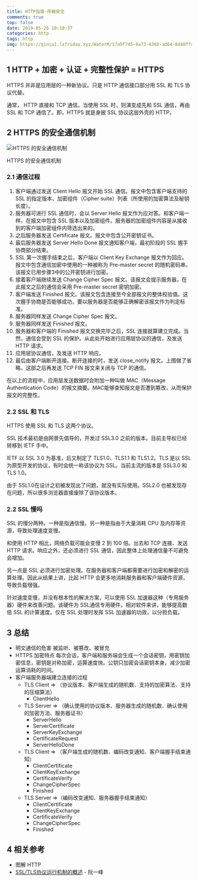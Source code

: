 ```yaml
---
title: HTTP指南-传输安全
comments: true
top: false
date: 2019-05-26 10:10:37
categories: http 
tags: http
img: https://qiniu1.lxfriday.xyz/WaterM/17a9f745-8a73-436b-ad64-8d40ffc032a4_timg.jpeg
---
```


## 1 HTTP + 加密 + 认证 + 完整性保护 = HTTPS
HTTPS 并非是应用层的一种新协议。只是 HTTP 通信接口部分用 SSL 和 TLS 协议代替。

通常， HTTP 直接和 TCP 通信。当使用 SSL 时，则演变成先和 SSL 通信，再由 SSL 和 TCP 通信了。即，HTTPS 就是身披 SSL 协议这层外壳的 HTTP。

## 2 HTTPS 的安全通信机制
<div class=img-center><img src="https://qiniu1.lxfriday.xyz/WaterM/209af313-2982-4d27-83a5-8ed7d3e8f0e0_QQ20190527-160120-https安全通信机制.png" alt="HTTPS 的安全通信机制"><p class="img-desc">HTTPS 的安全通信机制</p></div>

### 2.1 通信过程
1. 客户端通过发送 Client Hello 报文开始 SSL 通信。报文中包含客户端支持的 SSL 的指定版本、加密组件（Cipher suite）列表（所使用的加密算法及秘钥长度）。
1. 服务器可进行 SSL 通信时，会以 Server Hello 报文作为应对答。和客户端一样，在报文中包含 SSL 版本以及加密组件。服务器的加密组件内容是从接收到的客户端加密组件内筛选出来的。
1. 之后服务器发送 Certificate 报文。报文中包含公开密钥证书。
1. 最后服务器发送 Server Hello Done 报文通知客户端，最初阶段的 SSL 握手协商部分结束。
1. SSL 第一次握手结束之后，客户端以 Client Key Exchange 报文作为回应。报文中包含通信加密中使用的一种被称为 Pre-master secret 的随机密码串。该报文已用步骤3中的公开密钥进行加密。
1. 接着客户端继续发送 Change Cipher Spec 报文。该报文会提示服务器，在此报文之后的通信会采用 Pre-master secret 密钥加密。 
1. 客户端发送 Finished 报文。该报文包含连接至今全部报文的整体校验值。这次握手协商是否能够成功，要以服务器是否能够正确解密该报文作为判定标准。
1. 服务器同样发送 Change Cipher Spec 报文。
1. 服务器同样发送 Finished 报文。
1. 服务器和客户端的 Finished 报文交换完毕之后，SSL 连接就算建立完成。当然，通信会受到 SSL 的保护。从此处开始进行应用层协议的通信，及发送 HTTP 请求。
1. 应用层协议通信，及发送 HTTP 响应。
1. 最后由客户端断开连接。断开连接的时，发送 close_notify 报文。上图做了省略，这部之后再发送 TCP FIN 报文来关闭与 TCP 的通信。

在以上的流程中，应用层发送数据时会附加一种叫做 MAC（Message Authentication Code）的报文摘要。MAC能够查知报文是否遭到篡改，从而保护报文的完整性。

### 2.2 SSL 和 TLS
HTTPS 使用 SSL 和 TLS 这两个协议。

SSL 技术最初是由网景先倡导的，开发过 SSL3.0 之前的版本。目前主导权已经转移到 IETF 手中。

IETF 以 SSL 3.0 为基准，后又制定了 TLS1.0、TLS1.1 和 TLS1.2。TLS 是以 SSL 为原型开发的协议，有时会统一称该协议为 SSL。当前主流的版本是 SSL3.0 和 TLS 1.0。

由于 SSL1.0在设计之初被发现出了问题，就没有实际使用。SSL2.0 也被发现存在问题，所以很多浏览器直接废除了该协议版本。

### 2.2 SSL 慢吗
SSL 的慢分两种。一种是指通信慢。另一种是指由于大量消耗 CPU 及内存等资源，导致处理速度变慢。

和使用 HTTP 相比，网络负载可能会变慢 2 到 100 倍。出去和 TCP 连接、发送 HTTP 请求。响应之外，还必须进行 SSL 通信，因此整体上处理通信量不可避免会增加。

另一点是 SSL 必须进行加密处理。在服务器和客户端都需要进行加密和解密的运算处理。因此从结果上讲，比起 HTTP 会更多地消耗服务器和客户端硬件资源，导致负载增强。

针对速度变慢，并没有根本性的解决方案，可以使用 SSL 加速器这种（专用服务器）硬件来改善问题。该硬件为 SSL通信专用硬件，相对软件来讲，能够提高数倍 SSL 的计算速度。仅在 SSL 处理时发挥 SSL 加速器的功效，以分担负载。

## 3 总结

- 明文通信的危害
    被监听、被篡改、被冒充
- HTTPS 加密特点
    每次会话，客户端和服务端会生成一个会话密钥，用密钥加密信息，密钥是对称加密，运算速度快。公钥只加密会话密钥本身，减少加密运算消耗的时间。
- 客户端服务器端建立连接的过程
    - TLS Client => （协议版本、客户端生成的随机数、支持的加密算法、支持的压缩算法）
        - ClientHello
    - TLS Server => （确认使用的协议版本、服务器生成的随机数、确认使用的加密方法、服务器证书）
        - ServerHello
        - ServerCertificate
        - ServerKeyExchange
        - CertificateRequest
        - ServerHelloDone
    - TLS Client => （客户端生成的随机数、编码改变通知、客户端握手结束通知）
        - ClientCertificate
        - ClientKeyExchange
        - CertificateVerify
        - ChangeCipherSpec
        - Finished
    - TLS Server =>（编码改变通知、服务器握手结束通知）
        - ClientCertificate
        - ClientKeyExchange
        - CertificateVerify
        - ChangeCipherSpec
        - Finished

## 4 相关参考
- 图解 HTTP
- [SSL/TLS协议运行机制的概述](http://www.ruanyifeng.com/blog/2014/02/ssl_tls.html) - 阮一峰
